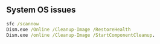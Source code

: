 ## System OS issues
```bat
sfc /scannow  
Dism.exe /Online /Cleanup-Image /RestoreHealth  
Dism.exe /online /Cleanup-Image /StartComponentCleanup.
```

